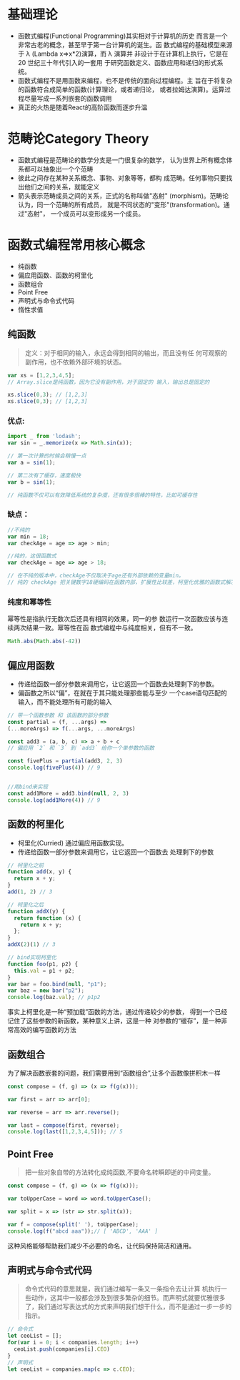 # 基础理论
- 函数式编程(Functional Programming)其实相对于计算机的历史 而言是一个非常古老的概念，甚至早于第一台计算机的诞生。函 数式编程的基础模型来源于 λ (Lambda x=>x*2)演算，而 λ 演算并 非设计于在计算机上执行，它是在 20 世纪三十年代引入的一套用 于研究函数定义、函数应用和递归的形式系统。
- 函数式编程不是用函数来编程，也不是传统的面向过程编程。主 旨在于将复杂的函数符合成简单的函数(计算理论，或者递归论， 或者拉姆达演算)。运算过程尽量写成一系列嵌套的函数调用
- 真正的火热是随着React的高阶函数而逐步升温

# 范畴论Category Theory
- 函数式编程是范畴论的数学分支是一门很复杂的数学， 认为世界上所有概念体系都可以抽象出一个个范畴
- 彼此之间存在某种关系概念、事物、对象等等，都构 成范畴。任何事物只要找出他们之间的关系，就能定义
- 箭头表示范畴成员之间的关系，正式的名称叫做"态射" (morphism)。范畴论认为，同一个范畴的所有成员， 就是不同状态的"变形"(transformation)。通过"态射"， 一个成员可以变形成另一个成员。

# 函数式编程常用核心概念
- 纯函数
- 偏应用函数、函数的柯里化
- 函数组合
- Point Free
- 声明式与命令式代码
- 惰性求值

## 纯函数
> 定义：对于相同的输入，永远会得到相同的输出，而且没有任 何可观察的副作用，也不依赖外部环境的状态。

```js
var xs = [1,2,3,4,5];
// Array.slice是纯函数，因为它没有副作用，对于固定的 输入，输出总是固定的

xs.slice(0,3); // [1,2,3]
xs.slice(0,3); // [1,2,3]
```
### 优点:
```js
import _ from 'lodash';
var sin = _.memorize(x => Math.sin(x));

// 第一次计算的时候会稍慢一点
var a = sin(1);

// 第二次有了缓存，速度极快
var b = sin(1);

// 纯函数不仅可以有效降低系统的复杂度，还有很多很棒的特性，比如可缓存性
```
### 缺点：
```js
//不纯的
var min = 18;
var checkAge = age => age > min;

//纯的，这很函数式
var checkAge = age => age > 18;

// 在不纯的版本中，checkAge不仅取决于age还有外部依赖的变量min。
// 纯的 checkAge 把关键数字18硬编码在函数内部，扩展性比较差，柯里化优雅的函数式解决。
```

### 纯度和幂等性
幂等性是指执行无数次后还具有相同的效果，同一的参 数运行一次函数应该与连续两次结果一致。幂等性在函 数式编程中与纯度相关，但有不一致。
```js
Math.abs(Math.abs(-42))
```

## 偏应用函数
- 传递给函数一部分参数来调用它，让它返回一个函数去处理剩下的参数。
- 偏函数之所以“偏”，在就在于其只能处理那些能与至少 一个case语句匹配的输入，而不能处理所有可能的输入

```js
// 带一个函数参数 和 该函数的部分参数
const partial = (f, ...args) =>
(...moreArgs) => f(...args, ...moreArgs)

const add3 = (a, b, c) => a + b + c
// 偏应用 `2` 和 `3` 到 `add3` 给你一个单参数的函数

const fivePlus = partial(add3, 2, 3)
console.log(fivePlus(4)) // 9


//用bind来实现
const add1More = add3.bind(null, 2, 3)
console.log(add1More(4)) // 9
```

## 函数的柯里化
- 柯里化(Curried) 通过偏应用函数实现。
- 传递给函数一部分参数来调用它，让它返回一个函数去 处理剩下的参数
```js
// 柯里化之前 
function add(x, y) {
  return x + y; 
}
add(1, 2) // 3

// 柯里化之后 
function addX(y) {
  return function (x) {
    return x + y;
  }; 
}
addX(2)(1) // 3

// bind实现柯里化
function foo(p1, p2) {
  this.val = p1 + p2; 
}
var bar = foo.bind(null, "p1");
var baz = new bar("p2");
console.log(baz.val); // p1p2
```

事实上柯里化是一种“预加载”函数的方法，通过传递较少的参数， 得到一个已经记住了这些参数的新函数，某种意义上讲，这是一种 对参数的“缓存”，是一种非常高效的编写函数的方法

## 函数组合
为了解决函数嵌套的问题，我们需要用到“函数组合”,让多个函数像拼积木一样
```js
const compose = (f, g) => (x => f(g(x)));

var first = arr => arr[0];

var reverse = arr => arr.reverse();

var last = compose(first, reverse);
console.log(last([1,2,3,4,5])); // 5
```

## Point Free
> 把一些对象自带的方法转化成纯函数,不要命名转瞬即逝的中间变量。
```js
const compose = (f, g) => (x => f(g(x)));

var toUpperCase = word => word.toUpperCase();

var split = x => (str => str.split(x));

var f = compose(split(' '), toUpperCase);
console.log(f("abcd aaa"));// [ 'ABCD', 'AAA' ]
```
这种风格能够帮助我们减少不必要的命名，让代码保持简洁和通用。

## 声明式与命令式代码
> 命令式代码的意思就是，我们通过编写一条又一条指令去让计算 机执行一些动作，这其中一般都会涉及到很多繁杂的细节。而声明式就要优雅很多了，我们通过写表达式的方式来声明我们想干什么，而不是通过一步一步的指示。

```js
// 命令式
let ceoList = [];
for(var i = 0; i < companies.length; i++)
  ceoList.push(companies[i].CEO)
}
// 声明式
let ceoList = companies.map(c => c.CEO);
```
